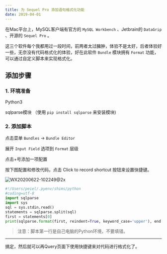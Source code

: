 ```yaml
---
title: 为 Sequel Pro 添加语句格式化功能
date: 2019-04-01
---
```



在Mac平台上，MySQL客户端有官方的 `MySQL Workbench` 、Jetbrain的 `DataGrip` 、开源的 `Sequel Pro` 。


这三个软件每个我都用过一段时间，前两者太过臃肿，体验不是太好，后者体验好一些，无奈没有代码格式化的体验，好在此软件 `Bundle` 模块拥有 `Format` 功能，可以通过自定义脚本来实现格式化。

## 添加步骤

### 1. 环境准备

Python3

sqlparse模块  （使用 `pip install sqlparse` 来安装模块)

### 2. 添加脚本

点击菜单 `Bundles` -> `Bundle Editor`

展开 `Input Field` 选项到 `Format` 层级

点击+号添加一项配置

按下图配置和修改代码，点击 Click to record shortcut 按钮来设置快捷键。


![WX20200622-102249@2x](http://peierlong-blog.oss-cn-hongkong.aliyuncs.com/uPic/WX20200622-102249@2x.png)


```python
#!/Users/peiel/.pyenv/shims/python
#coding=utf-8
import sqlparse
import sys
sql = sys.stdin.read()
statements = sqlparse.split(sql)
first = statements[0]
print(sqlparse.format(first, reindent=True, keyword_case='upper'), end = '')

```


> 注意：脚本第一行是自己电脑的Python环境，不要填错。


---


搞定，然后就可以再Query页面下使用快捷键来对代码进行格式化了。
